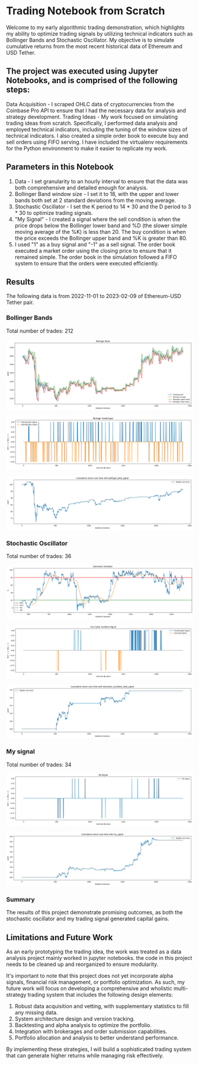 # Trading Notebook from Scratch

Welcome to my early algorithmic trading demonstration, which highlights my ability to optimize trading signals by utilizing technical indicators such as Bollinger Bands and Stochastic Oscillator. My objective is to simulate cumulative returns from the most recent historical data of Ethereum and USD Tether.

## The project was executed using Jupyter Notebooks, and is comprised of the following steps:

Data Acquisition - I scraped OHLC data of cryptocurrencies from the Coinbase Pro API to ensure that I had the necessary data for analysis and strategy development.
Trading Ideas - My work focused on simulating trading ideas from scratch. Specifically, I performed data analysis and employed technical indicators, including the tuning of the window sizes of technical indicators. I also created a simple order book to execute buy and sell orders using FIFO serving.
I have included the virtualenv requirements for the Python environment to make it easier to replicate my work.

## Parameters in this Notebook

1. Data - I set granularity to an hourly interval to ensure that the data was both comprehensive and detailed enough for analysis.
2. Bollinger Band window size - I set it to 18, with the upper and lower bands both set at 2 standard deviations from the moving average.
3. Stochastic Oscillator - I set the K period to 14 * 30 and the D period to 3 * 30 to optimize trading signals.
4. "My Signal" - I created a signal where the sell condition is when the price drops below the Bollinger lower band and %D (the slower simple moving average of the %K) is less than 20. The buy condition is when the price exceeds the Bollinger upper band and %K is greater than 80.
5. I used "1" as a buy signal and "-1" as a sell signal. The order book executed a market order using the closing price to ensure that it remained simple.
The order book in the simulation followed a FIFO system to ensure that the orders were executed efficiently.

## Results
The following data is from 2022-11-01 to 2023-02-09 of Ethereum-USD Tether pair.

### Bollinger Bands
Total number of trades: 212

![my image](https://github.com/ileeprogrammer/Trading-notebook/blob/main/Figures/1.png)

![my image](https://github.com/ileeprogrammer/Trading-notebook/blob/main/Figures/2.png)

![my image](https://github.com/ileeprogrammer/Trading-notebook/blob/main/Figures/8.png)

### Stochastic Oscillator
Total number of trades: 36

![my image](https://github.com/ileeprogrammer/Trading-notebook/blob/main/Figures/3.png)

![my image](https://github.com/ileeprogrammer/Trading-notebook/blob/main/Figures/4.png)

![my image](https://github.com/ileeprogrammer/Trading-notebook/blob/main/Figures/7.png)

### My signal
Total number of trades: 34

![my image](https://github.com/ileeprogrammer/Trading-notebook/blob/main/Figures/5.png)

![my image](https://github.com/ileeprogrammer/Trading-notebook/blob/main/Figures/6.png)

### Summary
The results of this project demonstrate promising outcomes, as both the stochastic oscillator and my trading signal generated capital gains.

## Limitations and Future Work

As an early prototyping the trading idea, the work was treated as a data analysis project mainly worked in jupyter notebooks. the code in this project needs to be cleaned up and reorganized to ensure modularity.

It's important to note that this project does not yet incorporate alpha signals, financial risk management, or portfolio optimization. As such, my future work will focus on developing a comprehensive and wholistic multi-strategy trading system that includes the following design elements:
1. Robust data acquisition and vetting, with supplementary statistics to fill any missing data.
2. System architecture design and version tracking.
3. Backtesting and alpha analysis to optimize the portfolio.
4. Integration with brokerages and order submission capabilities.
5. Portfolio allocation and analysis to better understand performance.

By implementing these strategies, I will build a sophisticated trading system that can generate higher returns while managing risk effectively.
